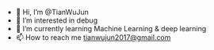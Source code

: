 - 👋 Hi, I’m @TianWuJun
- 👀 I’m interested in debug
- 🌱 I’m currently learning Machine Learning & deep learning
- 📫 How to reach me tianwujun2017@gmail.com

